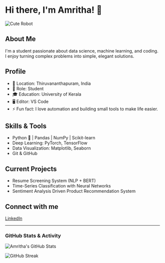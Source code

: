 # Hi there, I'm Amritha! 👋
![Cute Robot](https://media.giphy.com/media/ASd0Ukj0y3qMM/giphy.gif)

## About Me
I'm a student passionate about data science, machine learning, and coding. I enjoy turning complex problems into simple, elegant solutions.

## Profile
- 📍 Location: Thiruvananthapuram, India  
- 💼 Role: Student  
- 🎓 Education: University of Kerala  
- 🖥️ Editor: VS Code  
- ⚡ Fun fact: I love automation and building small tools to make life easier.

## Skills & Tools
- Python 🐍 | Pandas | NumPy | Scikit-learn  
- Deep Learning: PyTorch, TensorFlow  
- Data Visualization: Matplotlib, Seaborn  
- Git & GitHub  

## Current Projects
- Resume Screening System (NLP + BERT)  
- Time-Series Classification with Neural Networks  
- Sentiment Analysis Driven Product Recommendation System  

## Connect with me
[LinkedIn](https://linkedin.com/in/amritha-p-s-28b906254)

---

### GitHub Stats & Activity

![Amritha's GitHub Stats](https://github-readme-stats.vercel.app/api?username=Amritha07dec&show_icons=true&theme=radical)

![GitHub Streak](https://github-readme-streak-stats.herokuapp.com/?user=Amritha07dec&theme=radical)

